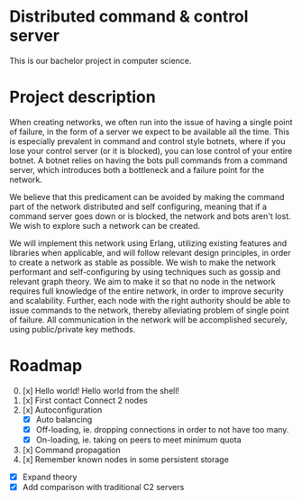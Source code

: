 # Distributed command & control server

This is our bachelor project in computer science.


# Project description

When creating networks, we often run into the issue of having a single point of
failure, in the form of a server we expect to be available all the time. This is
especially prevalent in command and control style botnets, where if you lose
your control server (or it is blocked), you can lose control of your entire
botnet. A botnet relies on having the bots pull commands from a command server,
which introduces both a bottleneck and a failure point for the network.

We believe that this predicament can be avoided by making the command part of
the network distributed and self configuring, meaning that if a command server
goes down or is blocked, the network and bots aren't lost. We wish to explore
such a network can be created.

We will implement this network using Erlang, utilizing existing features and
libraries when applicable, and will follow relevant design principles, in order
to create a network as stable as possible. We wish to make the network
performant and self-configuring by using techniques such as gossip and relevant
graph theory. We aim to make it so that no node in the network requires full
knowledge of the entire network, in order to improve security and scalability.
Further, each node with the right authority should be able to issue commands to
the network, thereby alleviating problem of single point of failure. All
communication in the network will be accomplished securely, using public/private
key methods.


# Roadmap

0. [x] Hello world!
       Hello world from the shell!
1. [x] First contact
       Connect 2 nodes
2. [x] Autoconfiguration
    * [x] Auto balancing
    * [x] Off-loading, ie. dropping connections in order to not have too many.
    * [x] On-loading, ie. taking on peers to meet minimum quota
3. [x] Command propagation
4. [x] Remember known nodes in some persistent storage


* [x] Expand theory
* [x] Add comparison with traditional C2 servers
